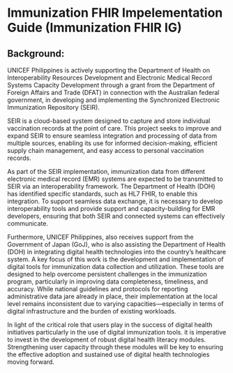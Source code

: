# Immunization FHIR Impelementation Guide (Immunization FHIR IG)


## Background:
UNICEF Philippines is actively supporting the Department of Health on Interoperability Resources Development and Electronic Medical Record Systems Capacity
Development through a grant from the Department of Foreign Affairs and Trade (DFAT) in connection with the Australian federal government, in developing and implementing the Synchronized Electronic Immunization Repository (SEIR). 

SEIR is a cloud-based system designed to capture and store individual vaccination records at the point of care. This project seeks to improve and expand SEIR to ensure seamless integration and processing of data from multiple sources, enabling its use for informed decision-making, efficient supply chain management, and easy access to personal vaccination records.

As part of the SEIR implementation, immunization data from different electronic medical record (EMR) systems are expected to be transmitted to SEIR via an interoperability framework. The Department of Health (DOH) has identified specific standards, such as HL7 FHIR, to enable this integration. To support seamless data exchange, it is necessary to develop interoperability tools and provide support and capacity-building for EMR developers, ensuring that both SEIR and connected systems can effectively communicate.

Furthermore, UNICEF Philippines, also receives support from the Government of Japan (GoJ), who is also assisting the Department of Health (DOH) in integrating digital health technologies into the country’s healthcare system. A key focus of this work is the development and implementation of digital tools for immunization data collection and utilization. These tools are designed to help overcome persistent challenges in the immunization program, particularly in improving data completeness, timeliness, and accuracy. While national guidelines and protocols for reporting administrative data jare already in place, their implementation at the local level remains inconsistent due to varying capacities—especially in terms of digital infrastructure and the burden of existing workloads.

In light of the critical role that users play in the success of digital health initiatives particularly in the use of digital immunization tools. it is imperative to invest in the development of robust digital health literacy modules. Strengthening user capacity through these modules will be key to ensuring the effective adoption and sustained use of digital health technologies moving forward.

